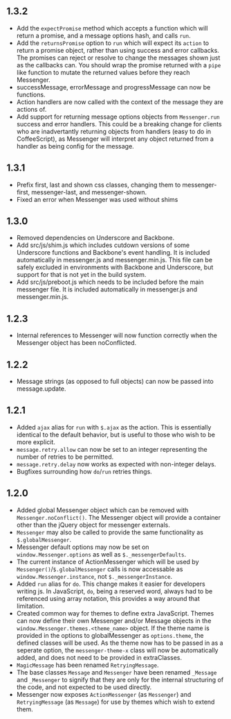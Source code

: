 1.3.2
-----

- Add the `expectPromise` method which accepts a function which will return a promise, and 
  a message options hash, and calls `run`.
- Add the `returnsPromise` option to `run` which will expect its `action` to return a promise 
  object, rather than using success and error callbacks.  The promises can reject or resolve to
  change the messages shown just as the callbacks can.  You should wrap the promise returned with
  a `pipe` like function to mutate the returned values before they reach Messenger.
- successMessage, errorMessage and progressMessage can now be functions.
- Action handlers are now called with the context of the message they are actions of.
- Add support for returning message options objects from `Messenger.run` success and error
  handlers.  This could be a breaking change for clients who are inadvertantly returning objects
  from handlers (easy to do in CoffeeScript), as Messenger will interpret any object returned
  from a handler as being config for the message.

1.3.1
-----

- Prefix first, last and shown css classes, changing them to messenger-first, messenger-last,
  and messenger-shown.
- Fixed an error when Messenger was used without shims

1.3.0
-----

- Removed dependencies on Underscore and Backbone.
- Add src/js/shim.js which includes cutdown versions of some Underscore functions and Backbone's
  event handling.  It is included automatically in messenger.js and messenger.min.js.  This file 
  can be safely excluded in environments with Backbone and Underscore, but support for that is
  not yet in the build system.
- Add src/js/preboot.js which needs to be included before the main messenger file.  It is included
  automatically in messenger.js and messenger.min.js.

1.2.3
-----

- Internal references to Messenger will now function correctly when the Messenger object has
  been noConflicted.

1.2.2
-----

- Message strings (as opposed to full objects) can now be passed into message.update.

1.2.1
-----

- Added `ajax` alias for `run` with `$.ajax` as the action.  This is essentially identical
  to the default behavior, but is useful to those who wish to be more explicit.
- `message.retry.allow` can now be set to an integer representing the number of retries
  to be permitted.
- `message.retry.delay` now works as expected with non-integer delays.
- Bugfixes surrounding how `do`/`run` retries things.

1.2.0
-----

- Added global Messenger object which can be removed with `Messenger.noConflict()`.  The
  Messenger object will provide a container other than the jQuery object for messenger
  externals.
- `Messenger` may also be called to provide the same functionality as `$.globalMessenger`.
- Messenger default options may now be set on `window.Messenger.options` as well as
  `$._messengerDefaults`.
- The current instance of ActionMessenger which will be used by `Messenger()`/`$.globalMessenger`
  calls is now accessable as `window.Messenger.instance`, not `$._messengerInstance`.
- Added `run` alias for `do`.  This change makes it easier for developers writing js.
  In JavaScript, `do`, being a reserved word, always had to be referenced using array
  notation, this provides a way around that limitation.
- Created common way for themes to define extra JavaScript.  Themes can now define their
  own Messenger and/or Message objects in the `window.Messenger.themes.<theme_name>` object.
  If the theme name is provided in the options to globalMessenger as `options.theme`, the
  defined classes will be used.  As the theme now has to be passed in as a seperate option, the
  `messenger-theme-x` class will now be automatically added, and does not need to be
  provided in extraClasses.
- `MagicMessage` has been renamed `RetryingMessage`.
- The base classes `Message` and `Messenger` have been renamed `_Message` and `_Messenger` to
  signify that they are only for the internal structuring of the code, and not expected
  to be used directly.
- Messenger now exposes `ActionMessenger` (as `Messenger`) and `RetryingMessage` (as `Message`) for
  use by themes which wish to extend them.
